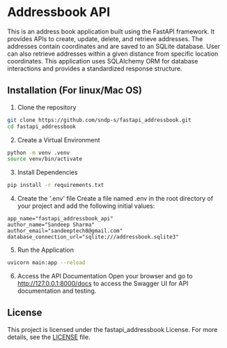 # Addressbook API
This is an address book application built using the FastAPI framework. It provides APIs to create, update, delete, and retrieve addresses. The addresses contain coordinates and are saved to an SQLite database. User can also retrieve addresses within a given distance from specific location coordinates. This application uses SQLAlchemy ORM for database interactions and provides a standardized response structure.


## Installation (For linux/Mac OS)
1. Clone the repository
```bash
git clone https://github.com/sndp-s/fastapi_addressbook.git
cd fastapi_addressbook
```

2. Create a Virtual Environment
```bash
python -m venv .venv
source venv/bin/activate
```

3. Install Dependencies
```bash
pip install -r requirements.txt
```

4. Create the '.env' file
Create a file named .env in the root directory of your project and add the following initial values:
```
app_name="fastapi_addressbook_api"
author_name="Sandeep Sharma"
author_email="sandeeptech8@gmail.com"
database_connection_url="sqlite:///addressbook.sqlite3"
```

5. Run the Application
```bash
uvicorn main:app --reload
```

6. Access the API Documentation
Open your browser and go to http://127.0.0.1:8000/docs to access the Swagger UI for API documentation and testing.


## License
This project is licensed under the fastapi_addressbook License. For more details, see the [LICENSE](LICENSE) file.
